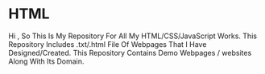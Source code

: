 # HTML
Hi , So This Is My Repository For All My HTML/CSS/JavaScript Works. 
This Repository Includes .txt/.html File Of Webpages That I Have Designed/Created.
This Repository Contains Demo Webpages / websites Along With Its Domain.
